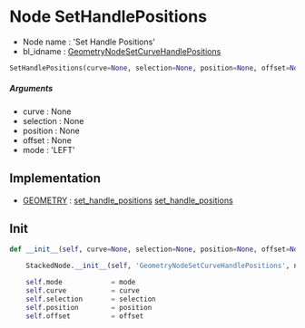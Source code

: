 # Node SetHandlePositions

- Node name : 'Set Handle Positions'
- bl_idname : [GeometryNodeSetCurveHandlePositions](https://docs.blender.org/api/current/bpy.types.GeometryNodeSetCurveHandlePositions.html)


``` python
SetHandlePositions(curve=None, selection=None, position=None, offset=None, mode='LEFT', node_label=None, node_color=None)
```
##### Arguments

- curve : None
- selection : None
- position : None
- offset : None
- mode : 'LEFT'

## Implementation

- [GEOMETRY](/docs/GeoNodes/socket_GEOMETRY.md) : [set_handle_positions](/docs/GeoNodes/socket_GEOMETRY.md#set_handle_positions) [set_handle_positions](/docs/GeoNodes/socket_GEOMETRY.md#set_handle_positions)

## Init

``` python
def __init__(self, curve=None, selection=None, position=None, offset=None, mode='LEFT', node_label=None, node_color=None):

    StackedNode.__init__(self, 'GeometryNodeSetCurveHandlePositions', node_label=node_label, node_color=node_color)

    self.mode            = mode
    self.curve           = curve
    self.selection       = selection
    self.position        = position
    self.offset          = offset
```
